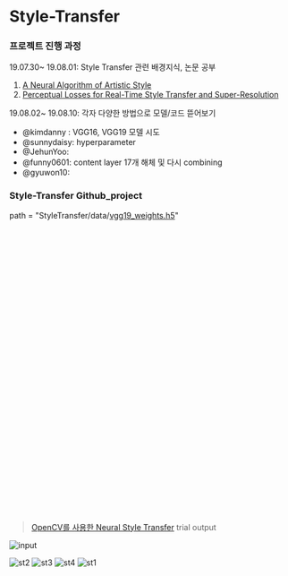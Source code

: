 # Style-Transfer



### 프로젝트 진행 과정 

19.07.30~ 19.08.01: Style Transfer 관련 배경지식, 논문 공부
1. [A Neural Algorithm of Artistic Style](https://arxiv.org/abs/1508.06576)
2. [Perceptual Losses for Real-Time Style Transfer and Super-Resolution](https://cs.stanford.edu/people/jcjohns/eccv16/)

19.08.02~ 19.08.10: 각자 다양한 방법으로 모델/코드 뜯어보기 <br>
-   @kimdanny : VGG16, VGG19 모델 시도
-   @sunnydaisy: hyperparameter 
-   @JehunYoo: 
-   @funny0601: content layer 17개 해체 및 다시 combining
-   @gyuwon10: 


### Style-Transfer Github_project
path = "StyleTransfer/data/[vgg19_weights.h5](https://drive.google.com/file/d/1hEuIGJWk-hQ8vxub3Ks0GpEHT6AtRTD0/view?usp=sharing)"






<br><br><br><br><br><br><br><br><br><br>
<br><br><br><br><br><br><br><br><br><br>
<br><br><br><br><br><br><br><br><br><br>





> [OpenCV를 사용한 Neural Style Transfer](https://tykimos.github.io/2018/10/10/Neural_Style_Transfer_with_OpenCV/) trial output

![input](https://user-images.githubusercontent.com/38810970/62348502-ce457d00-b537-11e9-83f8-c48f6db84f6d.jpg)

![st2](https://user-images.githubusercontent.com/38810970/62348495-cab1f600-b537-11e9-9f42-07dd8211b0c0.jpg)
![st3](https://user-images.githubusercontent.com/38810970/62348496-cab1f600-b537-11e9-9335-c30a9df4ed7e.jpg)
![st4](https://user-images.githubusercontent.com/38810970/62348497-cb4a8c80-b537-11e9-8b80-09117100a9a4.jpg)
![st1](https://user-images.githubusercontent.com/38810970/62348499-cd145000-b537-11e9-8bef-e18d8b59cdba.jpg)

